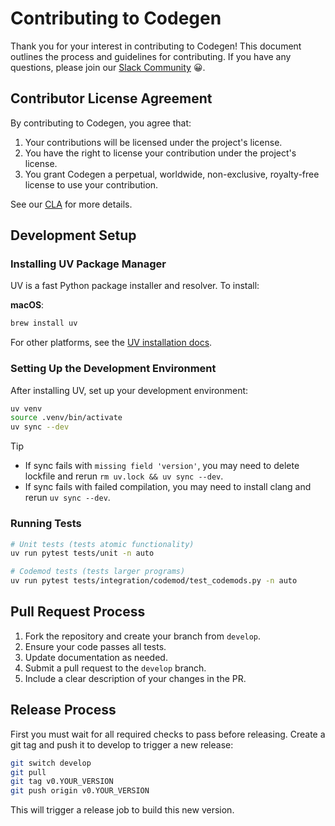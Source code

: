 # Contributing to Codegen

Thank you for your interest in contributing to Codegen! This document outlines the process and guidelines for contributing. If you have any questions, please join our [Slack Community](https://community.codegen.com) 😀.

## Contributor License Agreement

By contributing to Codegen, you agree that:

1. Your contributions will be licensed under the project's license.
1. You have the right to license your contribution under the project's license.
1. You grant Codegen a perpetual, worldwide, non-exclusive, royalty-free license to use your contribution.

See our [CLA](CLA.md) for more details.

## Development Setup

### Installing UV Package Manager

UV is a fast Python package installer and resolver. To install:

**macOS**:

```bash
brew install uv
```

For other platforms, see the [UV installation docs](https://github.com/astral-sh/uv).

### Setting Up the Development Environment

After installing UV, set up your development environment:

```bash
uv venv
source .venv/bin/activate
uv sync --dev
```

> [!TIP]
>
> - If sync fails with `missing field 'version'`, you may need to delete lockfile and rerun `rm uv.lock && uv sync --dev`.
> - If sync fails with failed compilation, you may need to install clang and rerun `uv sync --dev`.

### Running Tests

```bash
# Unit tests (tests atomic functionality)
uv run pytest tests/unit -n auto

# Codemod tests (tests larger programs)
uv run pytest tests/integration/codemod/test_codemods.py -n auto
```

## Pull Request Process

1. Fork the repository and create your branch from `develop`.
1. Ensure your code passes all tests.
1. Update documentation as needed.
1. Submit a pull request to the `develop` branch.
1. Include a clear description of your changes in the PR.

## Release Process

First you must wait for all required checks to pass before releasing.
Create a git tag and push it to develop to trigger a new release:

```bash
git switch develop
git pull
git tag v0.YOUR_VERSION
git push origin v0.YOUR_VERSION
```

This will trigger a release job to build this new version.
